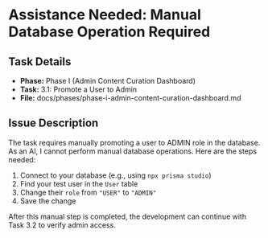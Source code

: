 # Assistance Needed: Manual Database Operation Required

## Task Details
- **Phase:** Phase I (Admin Content Curation Dashboard)
- **Task:** 3.1: Promote a User to Admin
- **File:** docs/phases/phase-i-admin-content-curation-dashboard.md

## Issue Description
The task requires manually promoting a user to ADMIN role in the database. As an AI, I cannot perform manual database operations. Here are the steps needed:

1. Connect to your database (e.g., using `npx prisma studio`)
2. Find your test user in the `User` table
3. Change their `role` from `"USER"` to `"ADMIN"`
4. Save the change

After this manual step is completed, the development can continue with Task 3.2 to verify admin access.